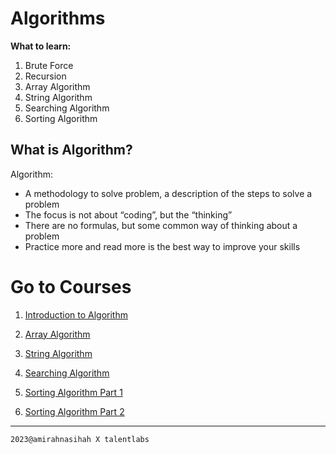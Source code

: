# Algorithms

**What to learn:**

1. Brute Force
2. Recursion
3. Array Algorithm
4. String Algorithm
5. Searching Algorithm
6. Sorting Algorithm

## What is Algorithm?

Algorithm:

- A methodology to solve problem, a description of the steps to solve a problem
- The focus is not about “coding”, but the “thinking”
- There are no formulas, but some common way of thinking about a problem
- Practice more and read more is the best way to improve your skills

# Go to Courses

1. [Introduction to Algorithm](https://github.com/amirahnasihah/frontend-development/tree/main/04-intro-to-algorithms/01-introduction)

2. [Array Algorithm](https://github.com/amirahnasihah/frontend-development/tree/main/04-intro-to-algorithms/02-array-algorithms)

3. [String Algorithm](https://github.com/amirahnasihah/frontend-development/tree/main/04-intro-to-algorithms/03-string-algorithms)

4. [Searching Algorithm](https://github.com/amirahnasihah/frontend-development/tree/main/04-intro-to-algorithms/04-searching-algorithms)

5. [Sorting Algorithm Part 1](https://github.com/amirahnasihah/frontend-development/tree/main/04-intro-to-algorithms/05-sorting-algorithms-part-01)

6. [Sorting Algorithm Part 2](https://github.com/amirahnasihah/frontend-development/tree/main/04-intro-to-algorithms/05-sorting-algorithms-part-02)

---

`2023@amirahnasihah X talentlabs`